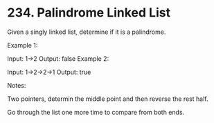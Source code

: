 # 234. Palindrome Linked List

Given a singly linked list, determine if it is a palindrome.

Example 1:

Input: 1->2
Output: false
Example 2:

Input: 1->2->2->1
Output: true


Notes:

Two pointers, determin the middle point and then reverse the rest half. 

Go through the list one more time to compare from both ends.
